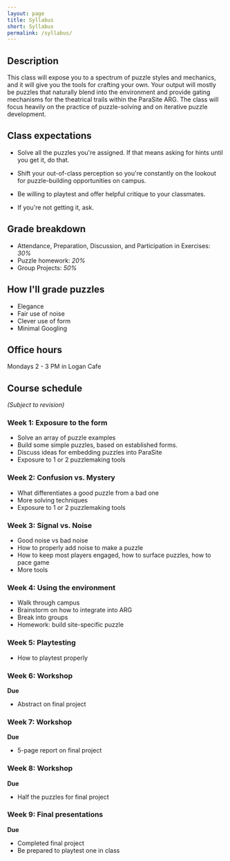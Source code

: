 ```yaml
---
layout: page
title: Syllabus
short: Syllabus
permalink: /syllabus/
---
```


## Description

This class will expose you to a spectrum of puzzle styles and mechanics, and it will give you the tools for crafting your own. Your output will mostly be puzzles that naturally blend into the environment and provide gating mechanisms for the theatrical trails within the ParaSite ARG. The class will focus heavily on the practice of puzzle-solving and on iterative puzzle development.

## Class expectations

* Solve all the puzzles you're assigned. If that means asking for hints until you get it, do that.

* Shift your out-of-class perception so you're constantly on the lookout for puzzle-building opportunities on campus.

* Be willing to playtest and offer helpful critique to your classmates.

* If you're not getting it, ask.

## Grade breakdown

* Attendance, Preparation, Discussion, and Participation in Exercises: *30%*
* Puzzle homework: *20%*
* Group Projects: *50%*

## How I'll grade puzzles

* Elegance
* Fair use of noise
* Clever use of form
* Minimal Googling

## Office hours

Mondays 2 - 3 PM
in Logan Cafe

## Course schedule

_(Subject to revision)_

### Week 1: Exposure to the form

* Solve an array of puzzle examples
* Build some simple puzzles, based on established forms.
* Discuss ideas for embedding puzzles into ParaSite
* Exposure to 1 or 2 puzzlemaking tools

### Week 2: Confusion vs. Mystery

* What differentiates a good puzzle from a bad one
* More solving techniques
* Exposure to 1 or 2 puzzlemaking tools

### Week 3: Signal vs. Noise

* Good noise vs bad noise
* How to properly add noise to make a puzzle
* How to keep most players engaged, how to surface puzzles, how to pace game
* More tools

### Week 4: Using the environment

* Walk through campus
* Brainstorm on how to integrate into ARG
* Break into groups
* Homework: build site-specific puzzle

### Week 5: Playtesting

* How to playtest properly

### Week 6: Workshop

**Due**
* Abstract on final project

### Week 7: Workshop

**Due**
* 5-page report on final project

### Week 8: Workshop

**Due**
* Half the puzzles for final project

### Week 9: Final presentations

**Due**
* Completed final project
* Be prepared to playtest one in class
